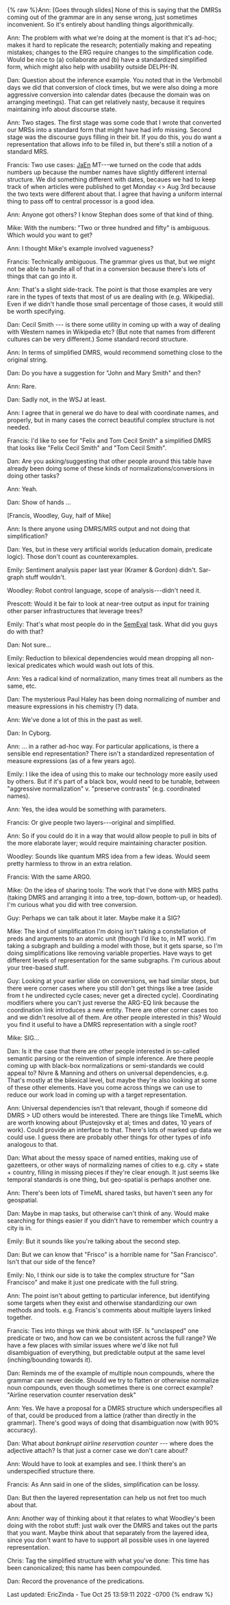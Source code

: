 {% raw %}Ann: \[Goes through slides\] None of this is saying that the DMRSs
coming out of the grammar are in any sense wrong, just sometimes
inconvenient. So it's entirely about handling things algorithmically.

Ann: The problem with what we're doing at the moment is that it's
ad-hoc; makes it hard to replicate the research; potentially making and
repeating mistakes; changes to the ERG require changes to the
simplification code. Would be nice to (a) collaborate and (b) have a
standardized simplified form, which might also help with usability
outside DELPH-IN.

Dan: Question about the inference example. You noted that in the
Verbmobil days we did that conversion of clock times, but we were also
doing a more aggressive conversion into calendar dates (because the
domain was on arranging meetings). That can get relatively nasty,
because it requires maintaining info about discourse state.

Ann: Two stages. The first stage was some code that I wrote that
converted our MRSs into a standard form that might have had info
missing. Second stage was the discourse guys filling in their bit. If
you do this, you do want a representation that allows info to be filled
in, but there's still a notion of a standard MRS.

Francis: Two use cases: [JaEn](/JaEn) MT---we turned on the code that
adds numbers up because the number names have slightly different
internal structure. We did something different with dates, becaues we
had to keep track of when articles were published to get Monday &lt;&gt;
Aug 3rd because the two texts were different about that. I agree that
having a uniform internal thing to pass off to central processor is a
good idea.

Ann: Anyone got others? I know Stephan does some of that kind of thing.

Mike: With the numbers: "Two or three hundred and fifty" is ambiguous.
Which would you want to get?

Ann: I thought Mike's example involved vagueness?

Francis: Technically ambiguous. The grammar gives us that, but we might
not be able to handle all of that in a conversion because there's lots
of things that can go into it.

Ann: That's a slight side-track. The point is that those examples are
very rare in the types of texts that most of us are dealing with (e.g.
Wikipedia). Even if we didn't handle those small percentage of those
cases, it would still be worth specifying.

Dan: Cecil Smith --- is there some utility in coming up with a way of
dealing with Western names in Wikipedia etc? (But note that names from
different cultures can be very different.) Some standard record
structure.

Ann: In terms of simplified DMRS, would recommend something close to the
original string.

Dan: Do you have a suggestion for "John and Mary Smith" and then?

Ann: Rare.

Dan: Sadly not, in the WSJ at least.

Ann: I agree that in general we do have to deal with coordinate names,
and properly, but in many cases the correct beautiful complex structure
is not needed.

Francis: I'd like to see for "Felix and Tom Cecil Smith" a simplified
DMRS that looks like "Felix Cecil Smith" and "Tom Cecil Smith".

Dan: Are you asking/suggesting that other people around this table have
already been doing some of these kinds of normalizations/conversions in
doing other tasks?

Ann: Yeah.

Dan: Show of hands ...

\[Francis, Woodley, Guy, half of Mike\]

Ann: Is there anyone using DMRS/MRS output and not doing that
simplification?

Dan: Yes, but in these very artificial worlds (education domain,
predicate logic). Those don't count as counterexamples.

Emily: Sentiment analysis paper last year (Kramer & Gordon) didn't.
Sar-graph stuff wouldn't.

Woodley: Robot control language, scope of analysis---didn't need it.

Prescott: Would it be fair to look at near-tree output as input for
training other parser infrastructures that leverage trees?

Emily: That's what most people do in the [SemEval](/SemEval) task. What
did you guys do with that?

Dan: Not sure...

Emily: Reduction to bilexical dependencies would mean dropping all
non-lexical predicates which would wash out lots of this.

Ann: Yes a radical kind of normalization, many times treat all numbers
as the same, etc.

Dan: The mysterious Paul Haley has been doing normalizing of number and
measure expressions in his chemistry (?) data.

Ann: We've done a lot of this in the past as well.

Dan: In Cyborg.

Ann: ... in a rather ad-hoc way. For particular applications, is there a
sensible end representation? There isn't a standardized representation
of measure expressions (as of a few years ago).

Emily: I like the idea of using this to make our technology more easily
used by others. But if it's part of a black box, would need to be
tunable, between "aggressive normalization" v. "preserve contrasts"
(e.g. coordinated names).

Ann: Yes, the idea would be something with parameters.

Francis: Or give people two layers---original and simplified.

Ann: So if you could do it in a way that would allow people to pull in
bits of the more elaborate layer; would require maintaining character
position.

Woodley: Sounds like quantum MRS idea from a few ideas. Would seem
pretty harmless to throw in an extra relation.

Francis: With the same ARG0.

Mike: On the idea of sharing tools: The work that I've done with MRS
paths (taking DMRS and arranging it into a tree, top-down, bottom-up, or
headed). I'm curious what you did with tree conversion.

Guy: Perhaps we can talk about it later. Maybe make it a SIG?

Mike: The kind of simplification I'm doing isn't taking a constellation
of preds and arguments to an atomic unit (though I'd like to, in MT
work). I'm taking a subgraph and building a model with those, but it
gets sparse, so I'm doing simplifications like removing variable
properties. Have ways to get different levels of representation for the
same subgraphs. I'm curious about your tree-based stuff.

Guy: Looking at your earlier slide on conversions, we had similar steps,
but there were corner cases where you still don't get things like a tree
(aside from t he undirected cycle cases; never get a directed cycle).
Coordinating modifiers where you can't just reverse the ARG-EQ link
because the coordination link introduces a new entity. There are other
corner cases too and we didn't resolve all of them. Are other people
interested in this? Would you find it useful to have a DMRS
representation with a single root?

Mike: SIG...

Dan: Is it the case that there are other people interested in so-called
semantic parsing or the reinvention of simple inference. Are there
people coming up with black-box normalizations or semi-standards we
could appeal to? Nivre & Manning and others on universal dependencies,
e.g. That's mostly at the bilexical level, but maybe they're also
looking at some of these other elements. Have you come across things we
can use to reduce our work load in coming up with a target
representation.

Ann: Universal dependencies isn't that relevant, though if someone did
DMRS &gt; UD others would be interested. There are things like TimeML
which are worth knowing about (Pustejovsky et al; times and dates, 10
years of work). Could provide an interface to that. There's lots of
marked up data we could use. I guess there are probably other things for
other types of info analogous to that.

Dan: What about the messy space of named entities, making use of
gazetteers, or other ways of normalizing names of cities to e.g. city +
state + country, filling in missing pieces if they're clear enough. It
just seems like temporal standards is one thing, but geo-spatial is
perhaps another one.

Ann: There's been lots of TimeML shared tasks, but haven't seen any for
geospatial.

Dan: Maybe in map tasks, but otherwise can't think of any. Would make
searching for things easier if you didn't have to remember which country
a city is in.

Emily: But it sounds like you're talking about the second step.

Dan: But we can know that "Frisco" is a horrible name for "San
Francisco". Isn't that our side of the fence?

Emily: No, I think our side is to take the complex structure for "San
Francisco" and make it just one predicate with the full string.

Ann: The point isn't about getting to particular inference, but
identifying some targets when they exist and otherwise standardizing our
own methods and tools. e.g. Francis's comments about multiple layers
linked together.

Francis: Ties into things we think about with ISF. Is "unclasped" one
predicate or two, and how can we be consistent across the full range? We
have a few places with similar issues where we'd like not full
disambiguation of everything, but predictable output at the same level
(inching/bounding towards it).

Dan: Reminds me of the example of multiple noun compounds, where the
grammar can never decide. Should we try to flatten or otherwise
normalize noun compounds, even though sometimes there is one correct
example? "Airline reservation counter reservation desk"

Ann: Yes. We have a proposal for a DMRS structure which underspecifies
all of that, could be produced from a lattice (rather than directly in
the grammar). There's good ways of doing that disambiguation now (with
90% accuracy).

Dan: What about *bankrupt airline reservation counter* --- where does
the adjective attach? Is that just a corner case we don't care about?

Ann: Would have to look at examples and see. I think there's an
underspecified structure there.

Francis: As Ann said in one of the slides, simplification can be lossy.

Dan: But then the layered representation can help us not fret too much
about that.

Ann: Another way of thinking about it that relates to what Woodley's
been doing with the robot stuff: just walk over the DMRS and takes out
the parts that you want. Maybe think about that separately from the
layered idea, since you don't want to have to support all possible uses
in one layered representation.

Chris: Tag the simplified structure with what you've done: This time has
been canonicalized; this name has been compounded.

Dan: Record the provenance of the predications.

Last updated: EricZinda - Tue Oct 25 13:59:11 2022 -0700
{% endraw %}